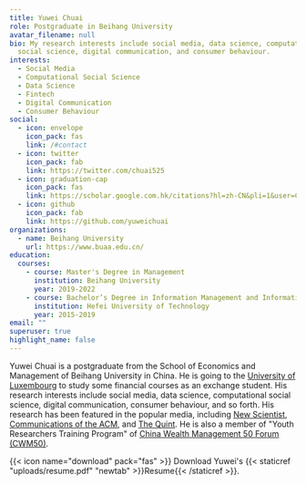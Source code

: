 ```yaml
---
title: Yuwei Chuai
role: Postgraduate in Beihang University
avatar_filename: null
bio: My research interests include social media, data science, computational
  social science, digital communication, and consumer behaviour.
interests:
  - Social Media
  - Computational Social Science
  - Data Science
  - Fintech
  - Digital Communication
  - Consumer Behaviour
social:
  - icon: envelope
    icon_pack: fas
    link: /#contact
  - icon: twitter
    icon_pack: fab
    link: https://twitter.com/chuai525
  - icon: graduation-cap
    icon_pack: fas
    link: https://scholar.google.com.hk/citations?hl=zh-CN&pli=1&user=C_1EKy0AAAAJ
  - icon: github
    icon_pack: fab
    link: https://github.com/yuweichuai
organizations:
  - name: Beihang University
    url: https://www.buaa.edu.cn/
education:
  courses:
    - course: Master's Degree in Management
      institution: Beihang University
      year: 2019-2022
    - course: Bachelor’s Degree in Information Management and Information System
      institution: Hefei University of Technology
      year: 2015-2019
email: ""
superuser: true
highlight_name: false
---
```


Yuwei Chuai is a postgraduate from the School of Economics and Management of Beihang University in China. He is going to the [University of Luxembourg](https://wwwen.uni.lu/) to study some financial courses as an exchange student. His research interests include social media, data science, computational social science, digital communication, consumer behaviour, and so forth. His research has been featured in the popular media, including [New Scientist](https://www.newscientist.com/article/2242452-fake-news-gets-shared-more-when-it-is-angry-and-anxiety-inducing/), [Communications of the ACM](https://cacm.acm.org/news/245394-fake-news-gets-shared-more-when-it-is-angry-anxiety-inducing/fulltext), and [The Quint](https://www.thequint.com/news/webqoof/mood-emotional-state-make-you-fall-for-online-misinformation). He is also a member of "Youth Researchers Training Program" of [China Wealth Management 50 Forum (CWM50)](http://www.cwm50.cn/).

{{< icon name="download" pack="fas" >}} Download Yuwei's {{< staticref "uploads/resume.pdf" "newtab" >}}Resume{{< /staticref >}}.
